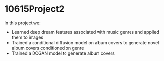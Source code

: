 # 10615Project2

In this project we:
* Learned deep dream features associated with music genres and applied them to images
* Trained a conditional diffusion model on album covers to generate novel album covers conditioned on genre
* Trained a DCGAN model to generate album covers
